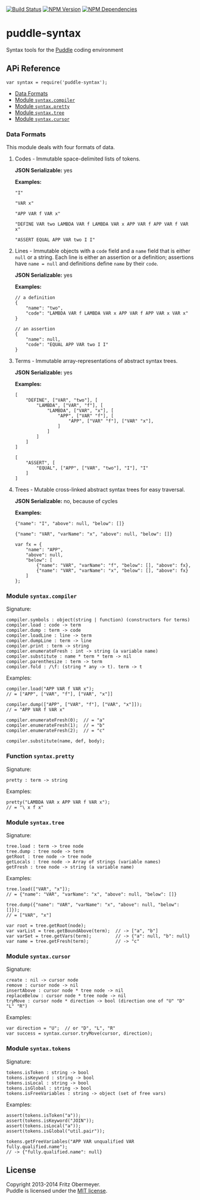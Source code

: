 [![Build Status](https://travis-ci.org/fritzo/puddle-syntax.svg?branch=master)](http://travis-ci.org/fritzo/puddle-syntax)
[![NPM Version](https://badge.fury.io/js/puddle-syntax.svg)](https://www.npmjs.org/package/puddle-syntax)
[![NPM Dependencies](https://david-dm.org/fritzo/puddle-syntax.svg)](https://www.npmjs.org/package/puddle-syntax)

# puddle-syntax

Syntax tools for the
[Puddle](https://github.com/fritzo/puddle) coding environment

## APi Reference

    var syntax = require('puddle-syntax');

* [Data Formats](#formats)
* [Module `syntax.compiler`](#compiler)
* [Module `syntax.pretty`](#pretty)
* [Module `syntax.tree`](#tree)
* [Module `syntax.cursor`](#cursor)

### Data Formats <a name="formats"/>

This module deals with four formats of data.

1.  Codes - Immutable space-delimited lists of tokens.

    **JSON Serializable:** yes

    **Examples:**

        "I"

        "VAR x"

        "APP VAR f VAR x"

        "DEFINE VAR two LAMBDA VAR f LAMBDA VAR x APP VAR f APP VAR f VAR x"

        "ASSERT EQUAL APP VAR two I I"

2.  Lines - Immutable objects with a `code` field and
    a `name` field that is either `null` or a string.
    Each line is either an assertion or a definition;
    assertions have `name = null` and definitions define `name` by their `code`.

    **JSON Serializable:** yes

    **Examples:**

        // a definition
        {
            "name": "two",
            "code": "LAMBDA VAR f LAMBDA VAR x APP VAR f APP VAR x VAR x"
        }

        // an assertion
        {
            "name": null,
            "code": "EQUAL APP VAR two I I"
        }

3.  Terms - Immutable array-representations of abstract syntax trees.

    **JSON Serializable:** yes

    **Examples:**

        [
            "DEFINE", ["VAR", "two"], [
                "LAMBDA", ["VAR", "f"], [
                    "LAMBDA", ["VAR", "x"], [
                        "APP", ["VAR" "f"], [
                            "APP", ["VAR" "f"], ["VAR" "x"],
                        ]
                    ]
                ]
            ]
        ]

        [
            "ASSERT", [
                "EQUAL", ["APP", ["VAR", "two"], "I"], "I"
            ]
        ]

4.  Trees - Mutable cross-linked abstract syntax trees for easy traversal.

    **JSON Serializable:** no, because of cycles

    **Examples:**

        {"name": "I", "above": null, "below": []}

        {"name": "VAR", "varName": "x", "above": null, "below": []}

        var fx = {
            "name": "APP",
            "above": null,
            "below": [
                {"name": "VAR", "varName": "f", "below": [], "above": fx},
                {"name": "VAR", "varName": "x", "below": [], "above": fx}
            ]
        };

### Module `syntax.compiler` <a name="compiler"/>

Signature:

    compiler.symbols : object(string | function) (constructors for terms)
    compiler.load : code -> term
    compiler.dump : term -> code
    compiler.loadLine : line -> term
    compiler.dumpLine : term -> line
    compiler.print : term -> string
    compiler.enumerateFresh : int -> string (a variable name)
    compiler.substitute : name * term * term -> nil
    compiler.parenthesize : term -> term
    compiler.fold : /\f: (string * any -> t). term -> t

Examples:

    compiler.load("APP VAR f VAR x");
    // = ["APP", ["VAR", "f"], ["VAR", "x"]]

    compiler.dump(["APP", ["VAR", "f"], ["VAR", "x"]]);
    // = "APP VAR f VAR x"

    compiler.enumerateFresh(0);  // = "a"
    compiler.enumerateFresh(1);  // = "b"
    compiler.enumerateFresh(2);  // = "c"

    compiler.substitute(name, def, body);

### Function `syntax.pretty` <a name="pretty"/>

Signature:

    pretty : term -> string

Examples:

    pretty("LAMBDA VAR x APP VAR f VAR x");
    // = "\ x f x"

### Module `syntax.tree` <a name="tree"/>

Signature:

    tree.load : term -> tree node
    tree.dump : tree node -> term
    getRoot : tree node -> tree node
    getLocals : tree node -> Array of strings (variable names)
    getFresh : tree node -> string (a variable name)

Examples:

    tree.load(["VAR", "x"]);
    // = {"name": "VAR", "varName": "x", "above": null, "below": []}

    tree.dump({"name": "VAR", "varName": "x", "above": null, "below": []});
    // = ["VAR", "x"]

    var root = tree.getRoot(node);
    var varList = tree.getBoundAbove(term);  // -> ["a", "b"]
    var varSet = tree.getVars(term);         // -> {"a": null, "b": null}
    var name = tree.getFresh(term);          // -> "c"

### Module `syntax.cursor` <a name="cursor"/>

Signature:

    create : nil -> cursor node
    remove : cursor node -> nil
    insertAbove : cursor node * tree node -> nil
    replaceBelow : cursor node * tree node -> nil
    tryMove : cursor node * direction -> bool (direction one of "U" "D" "L" "R")

Examples:

    var direction = "U";  // or "D", "L", "R"
    var success = syntax.cursor.tryMove(cursor, direction);

### Module `syntax.tokens` <a name="tokens"/>

Signature:

    tokens.isToken : string -> bool
    tokens.isKeyword : string -> bool
    tokens.isLocal : string -> bool
    tokens.isGlobal : string -> bool
    tokens.isFreeVariables : string -> object (set of free vars)

Examples:

    assert(tokens.isToken("a"));
    assert(tokens.isKeyword("JOIN"));
    assert(tokens.isLocal("a"));
    assert(tokens.isGlobal("util.pair"));

    tokens.getFreeVariables("APP VAR unqualified VAR fully.qualified.name");
    // -> {"fully.qualified.name": null}

## License

Copyright 2013-2014 Fritz Obermeyer.<br/>
Puddle is licensed under the [MIT license](/LICENSE).
